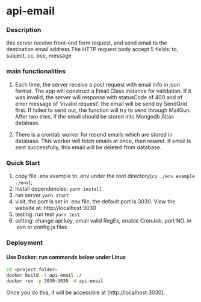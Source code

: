 # api-email

### Description

this server receive front-end form request, and send email to the destination email address.The HTTP request body accept 5 fields: to, subject, cc, bcc, message

### main functionalities

1. Each time, the server receive a post request with email info in json format. The app will construct a Email Class instance for validation. If it was invalid, the server will response with statusCode of 400 and of error message of ‘invalid request’. the email will be send by SendGrid first. If failed to send out, the function will try to send through MailGun. After two tries, if the email should be stored into Mongodb Altas database.

2. There is a crontab worker for resend emails which are stored in database. This worker will fetch emails at once, then resend. If email is sent successfully, this email will be deleted from database.

### Quick Start

1. copy file .env.example to .env under the root directory(`cp ./env.example ./env`);
2. Install dependencies: `yarn install`
3. run server `yarn start`
4. visit, the port is set in .env file, the default port is 3030. View the website at: http://localhost:3030
5. testing: run test `yarn test`
6. setting: change api key, email valid RegEx, enable CronJob, port NO. in .evn or config.js files

### Deployment

#### Use Docker: run commands below under Linux

```bash
cd <project folder>
docker build -t api-email ./
docker run -p 3030:3030 -d api-email
```

Once you do this, it will be accessible at [http://localhost:3030].
